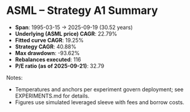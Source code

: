 # ASML – Strategy A1 Summary

- **Span**: 1995-03-15 → 2025-09-19 (30.52 years)
- **Underlying (ASML price) CAGR**: 22.79%
- **Fitted curve CAGR**: 19.25%
- **Strategy CAGR**: 40.88%
- **Max drawdown**: -93.62%
- **Rebalances executed**: 116
- **P/E ratio (as of 2025-09-21)**: 32.79

Notes:

- Temperatures and anchors per experiment govern deployment; see EXPERIMENTS.md for details.
- Figures use simulated leveraged sleeve with fees and borrow costs.

